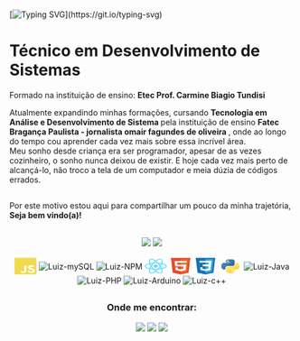 <br>

[![Typing SVG](https://readme-typing-svg.herokuapp.com?font=poppins&weight=600&pause=1000&color=4E37C8&width=435&lines=Ol%C3%A1%2C+%C3%A9+um+prazer!)](https://git.io/typing-svg)
<h1> Técnico em Desenvolvimento de Sistemas </h1>
<p>Formado na instituição de ensino: <strong> Etec Prof. Carmine Biagio Tundisi </strong> </p>

Atualmente expandindo minhas formações, cursando <strong> Tecnologia em Análise e Desenvolvimento de Sistema </strong> pela instituição de ensino <strong> Fatec Bragança Paulista - jornalista omair fagundes de oliveira </strong>, onde ao longo do tempo cou aprender cada vez mais sobre essa incrível área.
<br>
Meu sonho desde criança era ser programador, apesar de as vezes cozinheiro, o sonho nunca deixou de existir. E hoje cada vez mais perto de alcançá-lo, não troco a tela de um computador e meia dúzia de códigos errados.

##

Por este motivo estou aqui para compartilhar um pouco da minha trajetória, **Seja bem vindo(a)!**

<br>

 <div align="center"> 
  <img height="195px" src="https://github-readme-stats.vercel.app/api/top-langs/?username=LuizOASSilva&layout=donut&hide_border=false&title_color=3EBDFF&custom_title=Linguagens%20Mais%20Usadas&text_color=fff&bg_color=0d1117&langs_count=10&&hide=HTML,CSS" />
  <img height="195px" src="https://streak-stats.demolab.com?user=LuizOASSilva&theme=dark&date_format=j%2Fn%5B%2FY%5D&background=0D1117&color=3EBDFF"/>
</div>

<div align="center" style="display: inline_block"><br>
  <img align="center" alt="Luiz-Js" height="30" width="40" src="https://raw.githubusercontent.com/devicons/devicon/master/icons/javascript/javascript-plain.svg">
 <img align="center" alt="Luiz-mySQL" height="30" width="40" src="https://cdn.jsdelivr.net/gh/devicons/devicon@latest/icons/mysql/mysql-original-wordmark.svg"/>
 <img align ="center" alt="Luiz-NPM" height="30" width="40" src="https://cdn.jsdelivr.net/gh/devicons/devicon@latest/icons/npm/npm-original-wordmark.svg" />
  <img align="center" alt="Luiz-React" height="30" width="40" src="https://raw.githubusercontent.com/devicons/devicon/master/icons/react/react-original.svg">
  <img align="center" alt="Luiz-HTML" height="30" width="40" src="https://raw.githubusercontent.com/devicons/devicon/master/icons/html5/html5-original.svg">
  <img align="center" alt="Luiz-CSS" height="30" width="40" src="https://raw.githubusercontent.com/devicons/devicon/master/icons/css3/css3-original.svg">
  <img align="center" alt="Luiz-Python" height="30" width="40" src="https://raw.githubusercontent.com/devicons/devicon/master/icons/python/python-original.svg">
  <img align="center" alt="Luiz-Java" height="30" width="40" src="https://cdn.jsdelivr.net/gh/devicons/devicon@latest/icons/java/java-original.svg">
  <img align="center" alt="Luiz-PHP" height="30" width="40" src="https://cdn.jsdelivr.net/gh/devicons/devicon@latest/icons/php/php-original.svg">
  <img align="center" alt="Luiz-Arduino" height="30" width="40" src="https://cdn.jsdelivr.net/gh/devicons/devicon@latest/icons/arduino/arduino-original-wordmark.svg">
  <img align="center" alt="Luiz-c++" height="30" width="40" src="https://cdn.jsdelivr.net/gh/devicons/devicon@latest/icons/cplusplus/cplusplus-original.svg">
</div>

 ##

<div align="center" style="display: inline_block"> 
  <h3>Onde me encontrar:</h3>
  <a href = "mailto:luizotavioassilva@gmail.com"><img src="https://img.shields.io/badge/-Gmail-%23333?style=for-the-badge&logo=gmail&logoColor=white" target="_blank"></a>
  <a href="https://www.linkedin.com/in/luiz-otavio-7ba963294?trk=contact-info" target="_blank"><img src="https://img.shields.io/badge/-LinkedIn-%230077B5?style=for-the-badge&logo=linkedin&logoColor=white" target="_blank"></a> 
  <a href="https://wa.me/5511985527064?text=Olá%20Victor!" target="_blank"><img src="https://img.shields.io/badge/-WhatsApp-%52a447?style=for-the-badge&logo=whatsapp&logoColor=white"></a>
  
</div>
